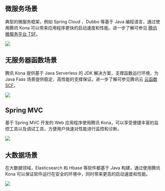 ## 微服务场景

典型的微服务框架，例如 Spring Cloud 、Dubbo 等基于 Java 编程语言，通过使用腾讯 Kona 可以带来应用程序更快的启动速度和性能。进一步了解可参见 [腾讯微服务平台 TSF](https://cloud.tencent.com/product/tsf)。

![](https://main.qcloudimg.com/raw/8b8cb55e084d942844ac394e3e8525a5.svg)


## 无服务器函数场景

腾讯 Kona 提供基于 Java Serverless 的 JDK 解决方案，支撑函数运行环境，为 Java Faas 场景提供稳定、高性能的支撑保证。进一步了解可参见腾讯云 [云函数 SCF](https://cloud.tencent.com/product/scf)。

![](https://main.qcloudimg.com/raw/f897b701a2249dccb1196a8094e9a5f8.png)

## Spring MVC

基于 Spring MVC 开发的 Web 应用程序使用腾讯 Kona，可以享受便捷丰富的监控工具以及调试工具，方便用户快速对性能进行监控和诊断。

![](https://main.qcloudimg.com/raw/07810ddd44d09d60ab597cd5c5a40772.svg)

## 大数据场景

在大数据领域，Elasticsearch 和 Hbase 等软件都基于 Java 构建，通过使用腾讯 Kona 可以保证软件运行在安全的环境中，同时带来更高的启动速度和性能。

![](https://main.qcloudimg.com/raw/9c7c871722ca05597a38c2e0747f1523.svg)

